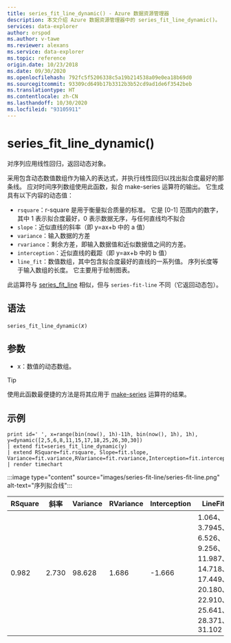 ```yaml
---
title: series_fit_line_dynamic() - Azure 数据资源管理器
description: 本文介绍 Azure 数据资源管理器中的 series_fit_line_dynamic()。
services: data-explorer
author: orspod
ms.author: v-tawe
ms.reviewer: alexans
ms.service: data-explorer
ms.topic: reference
origin.date: 10/23/2018
ms.date: 09/30/2020
ms.openlocfilehash: 792fc5f5206338c5a19b214538a09e0ea18b69d0
ms.sourcegitcommit: 93309cd649b17b3312b3b52cd9ad1de6f3542beb
ms.translationtype: HT
ms.contentlocale: zh-CN
ms.lasthandoff: 10/30/2020
ms.locfileid: "93105911"
---
```

# <a name="series_fit_line_dynamic"></a>series_fit_line_dynamic()

对序列应用线性回归，返回动态对象。  

采用包含动态数值数组作为输入的表达式，并执行线性回归以找出拟合度最好的那条线。 应对时间序列数组使用此函数，拟合 make-series 运算符的输出。 它生成具有以下内容的动态值：
* `rsquare`：r-square 是用于衡量拟合质量的标准。 它是 [0-1] 范围内的数字，其中 1 表示拟合度最好，0 表示数据无序，与任何直线均不拟合
* `slope`：近似直线的斜率（即 y=ax+b 中的 a 值）
* `variance`：输入数据的方差
* `rvariance`：剩余方差，即输入数据值和近似数据值之间的方差。
* `interception`：近似直线的截距（即 y=ax+b 中的 b 值）
* `line_fit`：数值数组，其中包含拟合度最好的直线的一系列值。 序列长度等于输入数组的长度。 它主要用于绘制图表。

此运算符与 [series_fit_line](series-fit-linefunction.md) 相似，但与 `series-fit-line` 不同（它返回动态包）。

## <a name="syntax"></a>语法

`series_fit_line_dynamic(`*x*`)`

## <a name="arguments"></a>参数

* x：数值的动态数组。

> [!TIP]
> 使用此函数最便捷的方法是将其应用于 [make-series](make-seriesoperator.md) 运算符的结果。

## <a name="examples"></a>示例

<!-- csl: https://help.kusto.chinacloudapi.cn:443/Samples -->
```kusto
print id=' ', x=range(bin(now(), 1h)-11h, bin(now(), 1h), 1h), y=dynamic([2,5,6,8,11,15,17,18,25,26,30,30])
| extend fit=series_fit_line_dynamic(y)
| extend RSquare=fit.rsquare, Slope=fit.slope, Variance=fit.variance,RVariance=fit.rvariance,Interception=fit.interception,LineFit=fit.line_fit
| render timechart
```
 
:::image type="content" source="images/series-fit-line/series-fit-line.png" alt-text="序列拟合线":::

| RSquare | 斜率 | Variance | RVariance | Interception | LineFit                                                                                     |
|---------|-------|----------|-----------|--------------|---------------------------------------------------------------------------------------------|
| 0.982   | 2.730 | 98.628   | 1.686     | -1.666       | 1.064、3.7945、6.526、9.256、11.987、14.718、17.449、20.180、22.910、25.641、28.371、31.102 |
 
